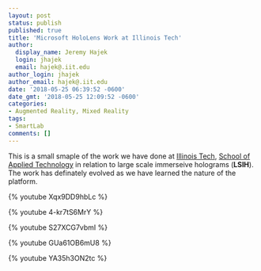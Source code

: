 ```yaml
---
layout: post
status: publish
published: true
title: 'Microsoft HoloLens Work at Illinois Tech'
author:
  display_name: Jeremy Hajek
  login: jhajek
  email: hajek@.iit.edu
author_login: jhajek
author_email: hajek@.iit.edu
date: '2018-05-25 06:39:52 -0600'
date_gmt: '2018-05-25 12:09:52 -0600'
categories:
- Augmented Reality, Mixed Reality
tags: 
- SmartLab
comments: []
---
```


This is a small smaple of the work we have done at [Illinois Tech](https://web.iit.edu "IIT URL"), [School of Applied Technology](https://appliedtech.iit.edu/ "SAT") in relation to large scale immerseive holograms (**LSIH**).   The work has definately evolved as we have learned the nature of the platform.

{% youtube Xqx9DD9hbLc %}

{% youtube 4-kr7tS6MrY %}

{% youtube S27XCG7vbmI %}

{% youtube GUa61OB6mU8 %}

{% youtube YA35h3ON2tc %}



